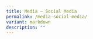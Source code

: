 ```yaml
---
title: Media – Social Media
permalink: /media-social-media/
variant: markdown
description: ""
---
```

